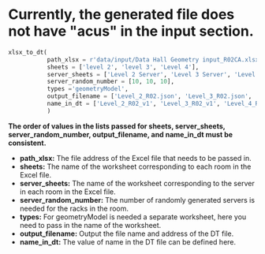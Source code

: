 # Currently, the generated file does not have "acus" in the input section.

``` python
xlsx_to_dt(  
           path_xlsx = r'data/input/Data Hall Geometry input_R02CA.xlsx',  
           sheets = ['level 2', 'level 3', 'Level 4'],  
           server_sheets = ['Level 2 Server', 'Level 3 Server', 'Level 4 Server'],  
           server_random_number = [10, 10, 10],  
           types ='geometryModel',  
           output_filename = ['Level_2_R02.json', 'Level_3_R02.json', 'Level_4_R02.json'],  
           name_in_dt = ['Level_2_R02_v1', 'Level_3_R02_v1', 'Level_4_R02_v1']  
           )
```

__The order of values in the lists passed for sheets, server_sheets, server_random_number, output_filename, and name_in_dt must be consistent.__
* __path_xlsx:__ The file address of the Excel file that needs to be passed in.
* __sheets:__    The name of the worksheet corresponding to each room in the Excel file.
* __server_sheets:__ The name of the worksheet corresponding to the server in each room in the Excel file.
* __server_random_number:__ The number of randomly generated servers is needed for the racks in the room.
* __types:__ For geometryModel is needed a separate worksheet, here you need to pass in the name of the worksheet.
* __output_filename:__ Output the file name and address of the DT file.
* __name_in_dt:__ The value of name in the DT file can be defined here.
